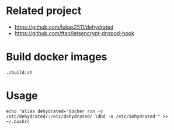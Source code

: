 # Related project

* https://github.com/lukas2511/dehydrated
* https://github.com/ftao/letsencrypt-dnspod-hook

# Build docker images

```
./build.sh
```

# Usage

```
echo "alias dehydrated='docker run -v /etc/dehydrated/:/etc/dehydrated/ ldhd -o /etc/dehydrated'" >> ~/.bashrc
```

